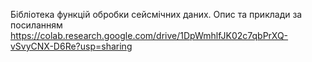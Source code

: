 Бібліотека функцій обробки сейсмічних даних. Опис та приклади за посиланням 
https://colab.research.google.com/drive/1DpWmhlfJK02c7qbPrXQ-vSvyCNX-D6Re?usp=sharing
